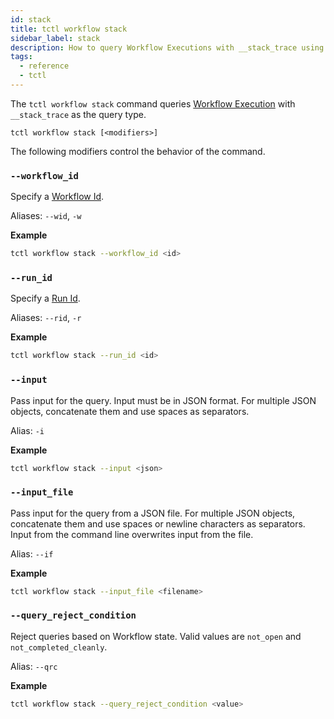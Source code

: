 ```yaml
---
id: stack
title: tctl workflow stack
sidebar_label: stack
description: How to query Workflow Executions with __stack_trace using tctl.
tags:
  - reference
  - tctl
---
```


The `tctl workflow stack` command queries [Workflow Execution](/concepts/what-is-a-workflow-execution) with `__stack_trace` as the query type.

`tctl workflow stack [<modifiers>]`

The following modifiers control the behavior of the command.

### `--workflow_id`

Specify a [Workflow Id](/concepts/what-is-a-workflow-id).

Aliases: `--wid`, `-w`

**Example**

```bash
tctl workflow stack --workflow_id <id>
```

### `--run_id`

Specify a [Run Id](/concepts/what-is-a-run-id).

Aliases: `--rid`, `-r`

**Example**

```bash
tctl workflow stack --run_id <id>
```

### `--input`

Pass input for the query.
Input must be in JSON format.
For multiple JSON objects, concatenate them and use spaces as separators.

Alias: `-i`

**Example**

```bash
tctl workflow stack --input <json>
```

### `--input_file`

Pass input for the query from a JSON file.
For multiple JSON objects, concatenate them and use spaces or newline characters as separators.
Input from the command line overwrites input from the file.

Alias: `--if`

**Example**

```bash
tctl workflow stack --input_file <filename>
```

### `--query_reject_condition`

Reject queries based on Workflow state.
Valid values are `not_open` and `not_completed_cleanly`.

Alias: `--qrc`

**Example**

```bash
tctl workflow stack --query_reject_condition <value>
```
